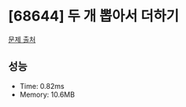 # [68644] 두 개 뽑아서 더하기

[문제 출처](https://school.programmers.co.kr/learn/courses/30/lessons/68644)

## 성능

- Time: 0.82ms
- Memory: 10.6MB